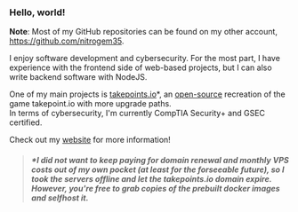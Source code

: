 ### Hello, world!
**Note**: Most of my GitHub repositories can be found on my other account, https://github.com/nitrogem35.

I enjoy software development and cybersecurity. For the most part, I have experience with the frontend side of web-based projects, but I can also write backend software with NodeJS. 

One of my main projects is [takepoints.io](https://takepoints.io)*, an [open-source](https://github.com/takepoint-io) recreation of the game takepoint.io with more upgrade paths.  
In terms of cybersecurity, I'm currently CompTIA Security+ and GSEC certified.

Check out my [website](https://shahzad-h.github.io) for more information!

> ##### *I did not want to keep paying for domain renewal and monthly VPS costs out of my own pocket (at least for the forseeable future), so I took the servers offline and let the takepoints.io domain expire. However, you're free to grab copies of the prebuilt docker images and selfhost it.
